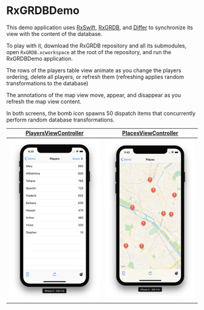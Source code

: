 RxGRDBDemo
==========

This demo application uses [RxSwift], [RxGRDB], and [Differ](https://github.com/tonyarnold/Differ) to synchronize its view with the content of the database.

To play with it, download the RxGRDB repository and all its submodules, open `RxGRDB.xcworkspace` at the root of the repository, and run the RxGRDBDemo application.

The rows of the players table view animate as you change the players ordering, delete all players, or refresh them (refreshing applies random transformations to the database)

The annotations of the map view move, appear, and disappear as you refresh the map view content.

In both screens, the bomb icon spawns 50 dispatch items that concurrently perform random database transformations.

| [PlayersViewController](RxGRDBDemo/PlayersViewController.swift) | [PlacesViewController](RxGRDBDemo/PlacesViewController.swift) |
| :-----: | :-----: |
| ![Screen shot 1](Documentation/Screen1.png) | ![Screen shot 2](Documentation/Screen2.png) |

[Differ]: https://github.com/tonyarnold/Differ
[RxGRDB]: http://github.com/RxSwiftCommunity/RxGRDB
[RxSwift]: https://github.com/ReactiveX/RxSwift
